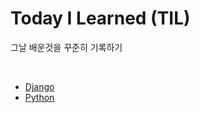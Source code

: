 # Today I Learned (TIL)

그날 배운것을 꾸준히 기록하기

<br>

- [Django](./Django/django.md)
- [Python](./Python/python.md)
